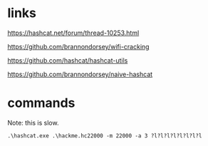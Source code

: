 # links
https://hashcat.net/forum/thread-10253.html

https://github.com/brannondorsey/wifi-cracking

https://github.com/hashcat/hashcat-utils

https://github.com/brannondorsey/naive-hashcat


# commands

Note: this is slow.

    .\hashcat.exe .\hackme.hc22000 -m 22000 -a 3 ?l?l?l?l?l?l?l?l
